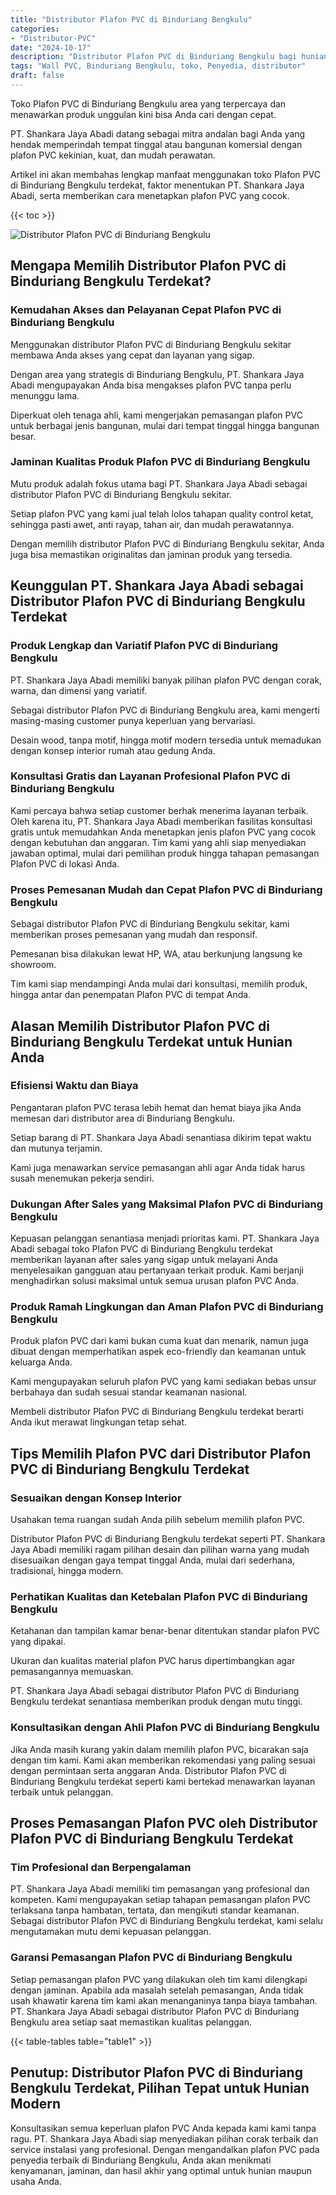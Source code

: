 ```yaml
---
title: "Distributor Plafon PVC di Binduriang Bengkulu"
categories: 
- "Distributor-PVC"
date: "2024-10-17"
description: "Distributor Plafon PVC di Binduriang Bengkulu bagi hunian, office, dan toko. Material unggulan, pilihan motif, warna menarik, beserta servis pemasangan ditangani oleh tenaga ahli ahli serta garansi resmi!|Jasa distribusi Plafon PVC di Binduriang Bengkulu untuk kebutuhan hunian, kantor, atau gerai, beserta panel terbaik dan pemasangan oleh tenaga ahli profesional serta garansi resmi.|Alternatif Plafon PVC di Binduriang Bengkulu yang terbukti untuk tempat tinggal, office, serta gerai, dengan material terbaik dan instalasi ditangani oleh tim berpengalaman dan kepastian resmi.|Distribusi Plafon PVC di Binduriang Bengkulu untuk hunian, perkantoran, serta gerai, dengan material terbaik dan pemasangan ditangani oleh tenaga ahli profesional, dilengkapi dengan jaminan resmi.}"
tags: "Wall PVC, Binduriang Bengkulu, toko, Penyedia, distributor"
draft: false
---
```


Toko Plafon PVC di Binduriang Bengkulu area yang terpercaya dan menawarkan produk unggulan kini bisa Anda cari dengan cepat.

PT. Shankara Jaya Abadi datang sebagai mitra andalan bagi Anda yang hendak memperindah tempat tinggal atau bangunan komersial dengan plafon PVC kekinian, kuat, dan mudah perawatan.

Artikel ini akan membahas lengkap manfaat menggunakan toko Plafon PVC di Binduriang Bengkulu terdekat, faktor menentukan PT. Shankara Jaya Abadi, serta memberikan cara menetapkan plafon PVC yang cocok.

{{< toc >}}

![Distributor Plafon PVC di Binduriang Bengkulu](/images/Distributor-PVC/Distributor-Plafon-PVC-di-Binduriang-Bengkulu.png)


## Mengapa Memilih Distributor Plafon PVC di Binduriang Bengkulu Terdekat?

### Kemudahan Akses dan Pelayanan Cepat Plafon PVC di Binduriang Bengkulu

Menggunakan distributor Plafon PVC di Binduriang Bengkulu sekitar membawa Anda akses yang cepat dan layanan yang sigap.

Dengan area yang strategis di Binduriang Bengkulu, PT. Shankara Jaya Abadi mengupayakan Anda bisa mengakses plafon PVC tanpa perlu menunggu lama.

Diperkuat oleh tenaga ahli, kami mengerjakan pemasangan plafon PVC untuk berbagai jenis bangunan, mulai dari tempat tinggal hingga bangunan besar.

### Jaminan Kualitas Produk Plafon PVC di Binduriang Bengkulu

Mutu produk adalah fokus utama bagi PT. Shankara Jaya Abadi sebagai distributor Plafon PVC di Binduriang Bengkulu sekitar.

Setiap plafon PVC yang kami jual telah lolos tahapan quality control ketat, sehingga pasti awet, anti rayap, tahan air, dan mudah perawatannya.

Dengan memilih distributor Plafon PVC di Binduriang Bengkulu sekitar, Anda juga bisa memastikan originalitas dan jaminan produk yang tersedia.

## Keunggulan PT. Shankara Jaya Abadi sebagai Distributor Plafon PVC di Binduriang Bengkulu Terdekat

### Produk Lengkap dan Variatif Plafon PVC di Binduriang Bengkulu

PT. Shankara Jaya Abadi memiliki banyak pilihan plafon PVC dengan corak, warna, dan dimensi yang variatif.

Sebagai distributor Plafon PVC di Binduriang Bengkulu area, kami mengerti masing-masing customer punya keperluan yang bervariasi.

Desain wood, tanpa motif, hingga motif modern tersedia untuk memadukan dengan konsep interior rumah atau gedung Anda.

### Konsultasi Gratis dan Layanan Profesional Plafon PVC di Binduriang Bengkulu

Kami percaya bahwa setiap customer berhak menerima layanan terbaik. Oleh karena itu, PT. Shankara Jaya Abadi memberikan fasilitas konsultasi gratis untuk memudahkan Anda menetapkan jenis plafon PVC yang cocok dengan kebutuhan dan anggaran. Tim kami yang ahli siap menyediakan jawaban optimal, mulai dari pemilihan produk hingga tahapan pemasangan Plafon PVC di lokasi Anda.

### Proses Pemesanan Mudah dan Cepat Plafon PVC di Binduriang Bengkulu

Sebagai distributor Plafon PVC di Binduriang Bengkulu sekitar, kami memberikan proses pemesanan yang mudah dan responsif.

Pemesanan bisa dilakukan lewat HP, WA, atau berkunjung langsung ke showroom.

Tim kami siap mendampingi Anda mulai dari konsultasi, memilih produk, hingga antar dan penempatan Plafon PVC di tempat Anda.

## Alasan Memilih Distributor Plafon PVC di Binduriang Bengkulu Terdekat untuk Hunian Anda

### Efisiensi Waktu dan Biaya

Pengantaran plafon PVC terasa lebih hemat dan hemat biaya jika Anda memesan dari distributor area di Binduriang Bengkulu.

Setiap barang di PT. Shankara Jaya Abadi senantiasa dikirim tepat waktu dan mutunya terjamin.

Kami juga menawarkan service pemasangan ahli agar Anda tidak harus susah menemukan pekerja sendiri.

### Dukungan After Sales yang Maksimal Plafon PVC di Binduriang Bengkulu

Kepuasan pelanggan senantiasa menjadi prioritas kami. PT. Shankara Jaya Abadi sebagai toko Plafon PVC di Binduriang Bengkulu terdekat memberikan layanan after sales yang sigap untuk melayani Anda menyelesaikan gangguan atau pertanyaan terkait produk. Kami berjanji menghadirkan solusi maksimal untuk semua urusan plafon PVC Anda.

### Produk Ramah Lingkungan dan Aman Plafon PVC di Binduriang Bengkulu

Produk plafon PVC dari kami bukan cuma kuat dan menarik, namun juga dibuat dengan memperhatikan aspek eco-friendly dan keamanan untuk keluarga Anda.

Kami mengupayakan seluruh plafon PVC yang kami sediakan bebas unsur berbahaya dan sudah sesuai standar keamanan nasional.

Membeli distributor Plafon PVC di Binduriang Bengkulu terdekat berarti Anda ikut merawat lingkungan tetap sehat.

## Tips Memilih Plafon PVC dari Distributor Plafon PVC di Binduriang Bengkulu Terdekat

### Sesuaikan dengan Konsep Interior

Usahakan tema ruangan sudah Anda pilih sebelum memilih plafon PVC.

Distributor Plafon PVC di Binduriang Bengkulu terdekat seperti PT. Shankara Jaya Abadi memiliki ragam pilihan desain dan pilihan warna yang mudah disesuaikan dengan gaya tempat tinggal Anda, mulai dari sederhana, tradisional, hingga modern.

### Perhatikan Kualitas dan Ketebalan Plafon PVC di Binduriang Bengkulu

Ketahanan dan tampilan kamar benar-benar ditentukan standar plafon PVC yang dipakai.

Ukuran dan kualitas material plafon PVC harus dipertimbangkan agar pemasangannya memuaskan.

PT. Shankara Jaya Abadi sebagai distributor Plafon PVC di Binduriang Bengkulu terdekat senantiasa memberikan produk dengan mutu tinggi.

### Konsultasikan dengan Ahli Plafon PVC di Binduriang Bengkulu

Jika Anda masih kurang yakin dalam memilih plafon PVC, bicarakan saja dengan tim kami. Kami akan memberikan rekomendasi yang paling sesuai dengan permintaan serta anggaran Anda. Distributor Plafon PVC di Binduriang Bengkulu terdekat seperti kami bertekad menawarkan layanan terbaik untuk pelanggan.

## Proses Pemasangan Plafon PVC oleh Distributor Plafon PVC di Binduriang Bengkulu Terdekat

### Tim Profesional dan Berpengalaman

PT. Shankara Jaya Abadi memiliki tim pemasangan yang profesional dan kompeten. Kami mengupayakan setiap tahapan pemasangan plafon PVC terlaksana tanpa hambatan, tertata, dan mengikuti standar keamanan. Sebagai distributor Plafon PVC di Binduriang Bengkulu terdekat, kami selalu mengutamakan mutu demi kepuasan pelanggan.

### Garansi Pemasangan Plafon PVC di Binduriang Bengkulu

Setiap pemasangan plafon PVC yang dilakukan oleh tim kami dilengkapi dengan jaminan. Apabila ada masalah setelah pemasangan, Anda tidak usah khawatir karena tim kami akan menanganinya tanpa biaya tambahan. PT. Shankara Jaya Abadi sebagai distributor Plafon PVC di Binduriang Bengkulu area setiap saat memastikan kualitas pelanggan.

{{< table-tables table="table1" >}}

## Penutup: Distributor Plafon PVC di Binduriang Bengkulu Terdekat, Pilihan Tepat untuk Hunian Modern

Konsultasikan semua keperluan plafon PVC Anda kepada kami kami tanpa ragu. PT. Shankara Jaya Abadi siap menyediakan pilihan corak terbaik dan service instalasi yang profesional. Dengan mengandalkan plafon PVC pada penyedia terbaik di Binduriang Bengkulu, Anda akan menikmati kenyamanan, jaminan, dan hasil akhir yang optimal untuk hunian maupun usaha Anda.